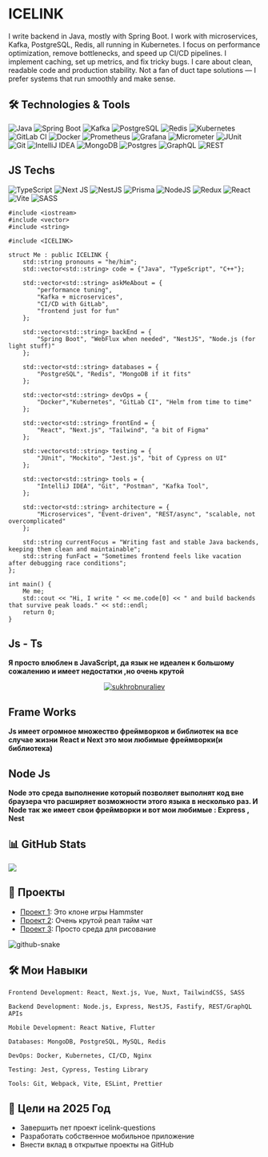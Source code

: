 # ICELINK

I write backend in Java, mostly with Spring Boot. I work with microservices, Kafka, PostgreSQL, Redis, all running in Kubernetes. I focus on performance optimization, remove bottlenecks, and speed up CI/CD pipelines. I implement caching, set up metrics, and fix tricky bugs. I care about clean, readable code and production stability. Not a fan of duct tape solutions — I prefer systems that run smoothly and make sense.

## 🛠️ Technologies & Tools

![Java](https://img.shields.io/badge/-Java-007396?style=for-the-badge&logo=openjdk&logoColor=white)
![Spring Boot](https://img.shields.io/badge/-Spring%20Boot-6DB33F?style=for-the-badge&logo=spring-boot&logoColor=white)
![Kafka](https://img.shields.io/badge/-Kafka-231F20?style=for-the-badge&logo=apache-kafka&logoColor=white)
![PostgreSQL](https://img.shields.io/badge/-PostgreSQL-336791?style=for-the-badge&logo=postgresql&logoColor=white)
![Redis](https://img.shields.io/badge/-Redis-DC382D?style=for-the-badge&logo=redis&logoColor=white)
![Kubernetes](https://img.shields.io/badge/-Kubernetes-326CE5?style=for-the-badge&logo=kubernetes&logoColor=white)
![GitLab CI](https://img.shields.io/badge/-GitLab%20CI-FC6D26?style=for-the-badge&logo=gitlab&logoColor=white)
![Docker](https://img.shields.io/badge/-Docker-2496ED?style=for-the-badge&logo=docker&logoColor=white)
![Prometheus](https://img.shields.io/badge/-Prometheus-E6522C?style=for-the-badge&logo=prometheus&logoColor=white)
![Grafana](https://img.shields.io/badge/-Grafana-F46800?style=for-the-badge&logo=grafana&logoColor=white)
![Micrometer](https://img.shields.io/badge/-Micrometer-333333?style=for-the-badge)
![JUnit](https://img.shields.io/badge/-JUnit-25A162?style=for-the-badge&logo=junit5&logoColor=white)
![Git](https://img.shields.io/badge/-Git-F05032?style=for-the-badge&logo=git&logoColor=white)
![IntelliJ IDEA](https://img.shields.io/badge/-IntelliJ%20IDEA-000000?style=for-the-badge&logo=intellij-idea&logoColor=white)
![MongoDB](https://img.shields.io/badge/MongoDB-%234ea94b.svg?style=for-the-badge&logo=mongodb&logoColor=white) 
![Postgres](https://img.shields.io/badge/postgres-%23316192.svg?style=for-the-badge&logo=postgresql&logoColor=white) 
![GraphQL](https://img.shields.io/badge/-GraphQL-E10098?style=for-the-badge&logo=graphql&logoColor=white) 
![REST](https://img.shields.io/badge/-REST-005571?style=for-the-badge)

## JS Techs
![TypeScript](https://img.shields.io/badge/typescript-%23007ACC.svg?style=for-the-badge&logo=typescript&logoColor=white)
![Next JS](https://img.shields.io/badge/Next-black?style=for-the-badge&logo=next.js&logoColor=white) 
![NestJS](https://img.shields.io/badge/-NestJS-E0234E?style=for-the-badge&logo=nestjs&logoColor=white)
![Prisma](https://img.shields.io/badge/-Prisma-2D3748?style=for-the-badge&logo=prisma&logoColor=white)
![NodeJS](https://img.shields.io/badge/node.js-6DA55F?style=for-the-badge&logo=node.js&logoColor=white) 
![Redux](https://img.shields.io/badge/redux-%23593d88.svg?style=for-the-badge&logo=redux&logoColor=white) 
![React](https://img.shields.io/badge/react-%2320232a.svg?style=for-the-badge&logo=react&logoColor=%2361DAFB) 
![Vite](https://img.shields.io/badge/vite-%23646CFF.svg?style=for-the-badge&logo=vite&logoColor=white) 
![SASS](https://img.shields.io/badge/SASS-hotpink.svg?style=for-the-badge&logo=SASS&logoColor=white) 


```
#include <iostream>
#include <vector>
#include <string>

#include <ICELINK>

struct Me : public ICELINK {
    std::string pronouns = "he/him";
    std::vector<std::string> code = {"Java", "TypeScript", "С++"};

    std::vector<std::string> askMeAbout = {
        "performance tuning",
        "Kafka + microservices",
        "CI/CD with GitLab",
        "frontend just for fun"
    };

    std::vector<std::string> backEnd = {
        "Spring Boot", "WebFlux when needed", "NestJS", "Node.js (for light stuff)"
    };

    std::vector<std::string> databases = {
        "PostgreSQL", "Redis", "MongoDB if it fits"
    };

    std::vector<std::string> devOps = {
        "Docker","Kubernetes", "GitLab CI", "Helm from time to time"
    };

    std::vector<std::string> frontEnd = {
        "React", "Next.js", "Tailwind", "a bit of Figma"
    };

    std::vector<std::string> testing = {
        "JUnit", "Mockito", "Jest.js", "bit of Cypress on UI"
    };

    std::vector<std::string> tools = {
        "IntelliJ IDEA", "Git", "Postman", "Kafka Tool",
    };

    std::vector<std::string> architecture = {
        "Microservices", "Event-driven", "REST/async", "scalable, not overcomplicated"
    };

    std::string currentFocus = "Writing fast and stable Java backends, keeping them clean and maintainable";
    std::string funFact = "Sometimes frontend feels like vacation after debugging race conditions";
};

int main() {
    Me me;
    std::cout << "Hi, I write " << me.code[0] << " and build backends that survive peak loads." << std::endl;
    return 0;
}

```

## Js - Ts
**Я просто влюблен в JavaScript, да язык не идеален к большому сожалению и имеет недостатки ,но очень крутой**

<p align="center"> <a href="https://icelink.uz"><img src="https://github-profile-trophy.vercel.app/?username=ryo-ma&theme=radical" alt="sukhrobnuraliev" /></a> </p>

## Frame Works
**Js имеет огромное множество фреймворков и библиотек на все случае жизни**
**React и  Next это мои любимые фреймворки(и библиотека)**


## Node Js
**Node это среда выполнение который позволяет выполнят код вне браузера  что расширяет возможности этого языка в несколько раз. И Node так же имеет свои фреймворки и вот мои любимые :  Express , Nest**

## 📊 GitHub Stats
![](https://github-profile-summary-cards.vercel.app/api/cards/profile-details?username=IceLink1&theme=solarized_dark)

## 🚀 Проекты

- [Проект 1](https://github.com/IceLink1/my-hamter): Это клоне игры Hammster
- [Проект 2](https://github.com/IceLink1/real-time-chat): Очень крутой реал тайм чат
- [Проект 3](https://github.com/IceLink1/paint): Просто среда для рисование

<picture>
  <source media="(prefers-color-scheme: dark)" srcset="https://raw.githubusercontent.com/tobiasmeyhoefer/tobiasmeyhoefer/output/github-snake-dark.svg" />
  <source media="(prefers-color-scheme: light)" srcset="https://raw.githubusercontent.com/tobiasmeyhoefer/tobiasmeyhoefer/output/github-snake.svg" />
  <img alt="github-snake" src="https://raw.githubusercontent.com/tobiasmeyhoefer/tobiasmeyhoefer/output/github-snake.svg" />
</picture>

## 🛠️ Мои Навыки

    Frontend Development: React, Next.js, Vue, Nuxt, TailwindCSS, SASS

    Backend Development: Node.js, Express, NestJS, Fastify, REST/GraphQL APIs

    Mobile Development: React Native, Flutter

    Databases: MongoDB, PostgreSQL, MySQL, Redis

    DevOps: Docker, Kubernetes, CI/CD, Nginx

    Testing: Jest, Cypress, Testing Library

    Tools: Git, Webpack, Vite, ESLint, Prettier

## 🎯 Цели на 2025 Год

- Завершить пет проект icelink-questions
- Разработать собственное мобильное приложение
- Внести вклад в открытые проекты на GitHub

<!--## 📝 Блог и Статьи-->

<!--- [Статья 1](https://dev.to/your-profile/article-1): Краткое описание статьи 1.-->
<!--- [Статья 2](https://dev.to/your-profile/article-2): Краткое описание статьи 2.-->
